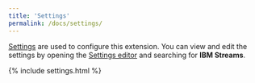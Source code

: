 ```yaml
---
title: 'Settings'
permalink: /docs/settings/
---
```


[Settings](https://code.visualstudio.com/docs/getstarted/settings) are used to configure this extension. You can view and edit the settings by opening the [Settings editor](https://code.visualstudio.com/docs/getstarted/settings#_settings-editor) and searching for **IBM Streams**.

{% include settings.html %}
